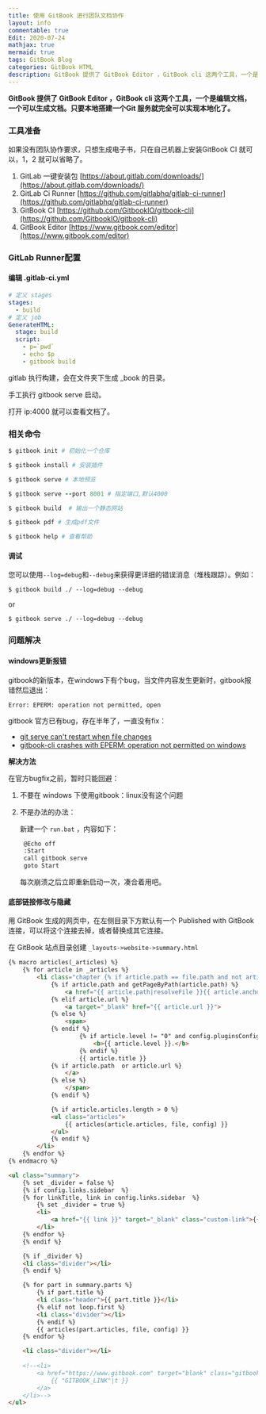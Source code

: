 ```yaml
---
title: 使用 GitBook 进行团队文档协作
layout: info
commentable: true
Edit: 2020-07-24
mathjax: true
mermaid: true
tags: GitBook Blog 
categories: GitBook HTML
description: GitBook 提供了 GitBook Editor ，GitBook cli 这两个工具，一个是编辑文档，一个可以生成文档。只要本地搭建一个Git 服务就完全可以实现本地化了。
---
```


**GitBook 提供了 GitBook Editor ，GitBook cli 这两个工具，一个是编辑文档，一个可以生成文档。只要本地搭建一个Git 服务就完全可以实现本地化了。**

### 工具准备

如果没有团队协作要求，只想生成电子书，只在自己机器上安装GitBook CI 就可以，1，2 就可以省略了。

1. GitLab 一键安装包 [https://about.gitlab.com/downloads/](https://about.gitlab.com/downloads/) 
2. GitLab Ci Runner [https://github.com/gitlabhq/gitlab-ci-runner](https://github.com/gitlabhq/gitlab-ci-runner) 
3. GitBook CI [https://github.com/GitbookIO/gitbook-cli](https://github.com/GitbookIO/gitbook-cli) 
4. GitBook Editor [https://www.gitbook.com/editor](https://www.gitbook.com/editor)

### GitLab Runner配置

#### 编辑 .gitlab-ci.yml

```yml
# 定义 stages
stages:
  - build
# 定义 job
GenerateHTML:
  stage: build
  script:
    - p=`pwd`
    - echo $p
    - gitbook build
```

gitlab 执行构建，会在文件夹下生成 _book 的目录。

手工执行 gitbook serve 启动。

打开 ip:4000 就可以查看文档了。

### 相关命令

```ruby
$ gitbook init # 初始化一个仓库

$ gitbook install # 安装插件

$ gitbook serve # 本地预览

$ gitbook serve --port 8001 # 指定端口,默认4000

$ gitbook build  # 输出一个静态网站

$ gitbook pdf # 生成pdf文件

$ gitbook help # 查看帮助
```

#### 调试

您可以使用`--log=debug`和`--debug`来获得更详细的错误消息（堆栈跟踪）。例如：

```
$ gitbook build ./ --log=debug --debug
```

or

```
$ gitbook serve ./ --log=debug --debug
```

### 问题解决

#### windows更新报错

gitbook的新版本，在windows下有个bug，当文件内容发生更新时，gitbook报错然后退出：

```
Error: EPERM: operation not permitted, open
```

gitbook 官方已有bug，存在半年了，一直没有fix：

- [git serve can't restart when file changes](https://github.com/GitbookIO/gitbook/issues/1379)
- [gitbook-cli crashes with EPERM: operation not permitted on windows](https://github.com/GitbookIO/gitbook-cli/issues/51)

**解决方法**

在官方bugfix之前，暂时只能回避：

1. 不要在 windows 下使用gitbook：linux没有这个问题

2. 不是办法的办法：

   新建一个 `run.bat` ，内容如下：

   ```bash
    @Echo off
    :Start
    call gitbook serve
    goto Start
   ```

   每次崩溃之后立即重新启动一次，凑合着用吧。

#### 底部链接修改与隐藏

用 GitBook 生成的网页中，在左侧目录下方默认有一个 Published with GitBook 连接，可以将这个连接去掉，或者替换成其它连接。

在 GitBook 站点目录创建 `_layouts->website->summary.html`

```html
{% macro articles(_articles) %}
    {% for article in _articles %}
        <li class="chapter {% if article.path == file.path and not article.anchor %}active{% endif %}" data-level="{{ article.level }}" {% if article.path %}data-path="{{ article.path|resolveFile }}"{% endif %}>
            {% if article.path and getPageByPath(article.path) %}
                <a href="{{ article.path|resolveFile }}{{ article.anchor }}">
            {% elif article.url %}
                <a target="_blank" href="{{ article.url }}">
            {% else %}
                <span>
            {% endif %}
                    {% if article.level != "0" and config.pluginsConfig['theme-default'].showLevel %}
                        <b>{{ article.level }}.</b>
                    {% endif %}
                    {{ article.title }}
            {% if article.path  or article.url %}
                </a>
            {% else %}
                </span>
            {% endif %}

            {% if article.articles.length > 0 %}
            <ul class="articles">
                {{ articles(article.articles, file, config) }}
            </ul>
            {% endif %}
        </li>
    {% endfor %}
{% endmacro %}

<ul class="summary">
    {% set _divider = false %}
    {% if config.links.sidebar  %}
    {% for linkTitle, link in config.links.sidebar  %}
        {% set _divider = true %}
        <li>
            <a href="{{ link }}" target="_blank" class="custom-link">{{ linkTitle }}</a>
        </li>
    {% endfor %}
    {% endif %}

    {% if _divider %}
    <li class="divider"></li>
    {% endif %}

    {% for part in summary.parts %}
        {% if part.title %}
        <li class="header">{{ part.title }}</li>
        {% elif not loop.first %}
        <li class="divider"></li>
        {% endif %}
        {{ articles(part.articles, file, config) }}
    {% endfor %}

    <li class="divider"></li>
    
    <!--<li>
        <a href="https://www.gitbook.com" target="blank" class="gitbook-link">
            {{ "GITBOOK_LINK"|t }}
        </a>
    </li>-->
</ul>
```






